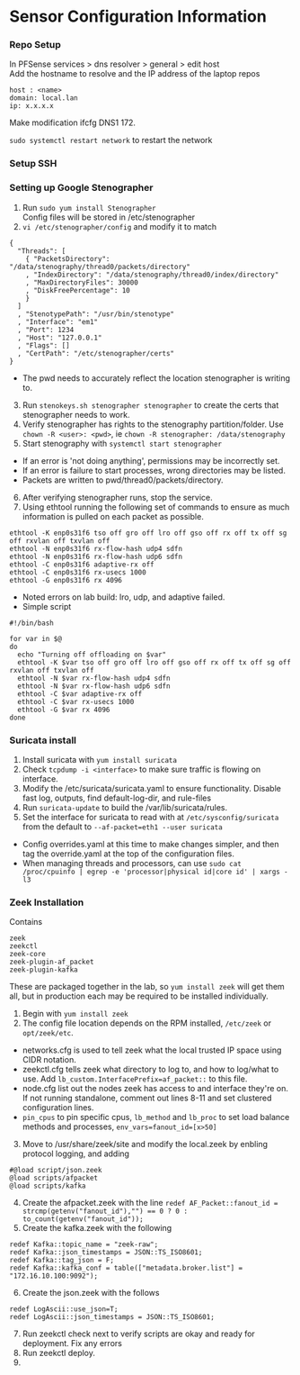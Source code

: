 # Sensor Configuration Information

### Repo Setup
In PFSense services > dns resolver > general > edit host  
Add the hostname to resolve and the IP address of the laptop repos  
```
host : <name>
domain: local.lan
ip: x.x.x.x
```

Make modification ifcfg DNS1 172.

`sudo systemctl restart network` to restart the network

### Setup SSH


### Setting up Google Stenographer
1. Run `sudo yum install Stenographer`  
Config files will be stored in /etc/stenographer  
2. `vi /etc/stenographer/config` and modify it to match
```
{
  "Threads": [
    { "PacketsDirectory": "/data/stenography/thread0/packets/directory"
    , "IndexDirectory": "/data/stenography/thread0/index/directory"
    , "MaxDirectoryFiles": 30000
    , "DiskFreePercentage": 10
    }
  ]
  , "StenotypePath": "/usr/bin/stenotype"
  , "Interface": "em1"
  , "Port": 1234
  , "Host": "127.0.0.1"
  , "Flags": []
  , "CertPath": "/etc/stenographer/certs"
}
```
- The pwd needs to accurately reflect the location stenographer is writing to.  
3. Run `stenokeys.sh stenographer stenographer` to create the certs that stenographer needs to work.  
4. Verify stenographer has rights to the stenography partition/folder. Use `chown -R <user>: <pwd>`, ie `chown -R stenographer: /data/stenography`  
5. Start stenography with `systemctl start stenographer`  
- If an error is 'not doing anything', permissions may be incorrectly set.
- If an error is failure to start processes, wrong directories may be listed.  
- Packets are written to pwd/thread0/packets/directory.
6. After verifying stenographer runs, stop the service.
7. Using ethtool running the following set of commands to ensure as much information is pulled on each packet as possible.
```
ethtool -K enp0s31f6 tso off gro off lro off gso off rx off tx off sg off rxvlan off txvlan off
ethtool -N enp0s31f6 rx-flow-hash udp4 sdfn
ethtool -N enp0s31f6 rx-flow-hash udp6 sdfn
ethtool -C enp0s31f6 adaptive-rx off
ethtool -C enp0s31f6 rx-usecs 1000
ethtool -G enp0s31f6 rx 4096
```
- Noted errors on lab build: lro, udp, and adaptive failed.  
- Simple script
```
#!/bin/bash

for var in $@
do
  echo "Turning off offloading on $var"
  ethtool -K $var tso off gro off lro off gso off rx off tx off sg off rxvlan off txvlan off
  ethtool -N $var rx-flow-hash udp4 sdfn
  ethtool -N $var rx-flow-hash udp6 sdfn
  ethtool -C $var adaptive-rx off
  ethtool -C $var rx-usecs 1000
  ethtool -G $var rx 4096
done
```
### Suricata install
1. Install suricata with `yum install suricata`
2. Check `tcpdump -i <interface>` to make sure traffic is flowing on interface.
3. Modify the /etc/suricata/suricata.yaml to ensure functionality. Disable fast log, outputs, find default-log-dir, and rule-files
4. Run `suricata-update` to build the /var/lib/suricata/rules.
5. Set the interface for suricata to read with at `/etc/sysconfig/suricata` from the default to `--af-packet=eth1 --user suricata`
- Config overrides.yaml at this time to make changes simpler, and then tag the override.yaml at the top of the configuration files.
- When managing threads and processors, can use `sudo cat /proc/cpuinfo | egrep -e 'processor|physical id|core id' | xargs -l3`

### Zeek Installation
Contains
```
zeek  
zeekctl  
zeek-core  
zeek-plugin-af_packet  
zeek-plugin-kafka  
```
These are packaged together in the lab, so `yum install zeek` will get them all, but in production each may be required to be installed individually.  
1. Begin with `yum install zeek`  
2. The config file location depends on the RPM installed, `/etc/zeek` or `opt/zeek/etc`.
- networks.cfg is used to tell zeek what the local trusted IP space using CIDR notation.
- zeekctl.cfg tells zeek what directory to log to, and how to log/what to use. Add `lb_custom.InterfacePrefix=af_packet::` to this file.
- node.cfg list out the nodes zeek has access to and interface they're on. If not running standalone, comment out lines 8-11 and set clustered configuration lines.
 - `pin_cpus` to pin specific cpus, `lb_method` and `lb_proc` to set load balance methods and processes, `env_vars=fanout_id=[x>50]`
3. Move to /usr/share/zeek/site and modify the local.zeek by enbling protocol logging, and adding  
```
#@load script/json.zeek
@load scripts/afpacket
@load scripts/kafka
```
4. Create the afpacket.zeek with the line `redef AF_Packet::fanout_id = strcmp(getenv("fanout_id"),"") == 0 ? 0 : to_count(getenv("fanout_id"));`  
5. Create the kafka.zeek with the following
```
redef Kafka::topic_name = "zeek-raw";
redef Kafka::json_timestamps = JSON::TS_ISO8601;
redef Kafka::tag_json = F;
redef Kafka::kafka_conf = table(["metadata.broker.list"] = "172.16.10.100:9092");
```
6. Create the json.zeek with the follows
```
redef LogAscii::use_json=T;
redef LogAscii::json_timestamps = JSON::TS_ISO8601;
```
7. Run zeekctl check next to verify scripts are okay and ready for deployment. Fix any errors
8. Run zeekctl deploy.
9.
